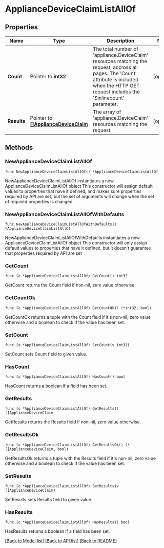 # ApplianceDeviceClaimListAllOf

## Properties

Name | Type | Description | Notes
------------ | ------------- | ------------- | -------------
**Count** | Pointer to **int32** | The total number of &#39;appliance.DeviceClaim&#39; resources matching the request, accross all pages. The &#39;Count&#39; attribute is included when the HTTP GET request includes the &#39;$inlinecount&#39; parameter. | [optional] 
**Results** | Pointer to [**[]ApplianceDeviceClaim**](appliance.DeviceClaim.md) | The array of &#39;appliance.DeviceClaim&#39; resources matching the request. | [optional] 

## Methods

### NewApplianceDeviceClaimListAllOf

`func NewApplianceDeviceClaimListAllOf() *ApplianceDeviceClaimListAllOf`

NewApplianceDeviceClaimListAllOf instantiates a new ApplianceDeviceClaimListAllOf object
This constructor will assign default values to properties that have it defined,
and makes sure properties required by API are set, but the set of arguments
will change when the set of required properties is changed

### NewApplianceDeviceClaimListAllOfWithDefaults

`func NewApplianceDeviceClaimListAllOfWithDefaults() *ApplianceDeviceClaimListAllOf`

NewApplianceDeviceClaimListAllOfWithDefaults instantiates a new ApplianceDeviceClaimListAllOf object
This constructor will only assign default values to properties that have it defined,
but it doesn't guarantee that properties required by API are set

### GetCount

`func (o *ApplianceDeviceClaimListAllOf) GetCount() int32`

GetCount returns the Count field if non-nil, zero value otherwise.

### GetCountOk

`func (o *ApplianceDeviceClaimListAllOf) GetCountOk() (*int32, bool)`

GetCountOk returns a tuple with the Count field if it's non-nil, zero value otherwise
and a boolean to check if the value has been set.

### SetCount

`func (o *ApplianceDeviceClaimListAllOf) SetCount(v int32)`

SetCount sets Count field to given value.

### HasCount

`func (o *ApplianceDeviceClaimListAllOf) HasCount() bool`

HasCount returns a boolean if a field has been set.

### GetResults

`func (o *ApplianceDeviceClaimListAllOf) GetResults() []ApplianceDeviceClaim`

GetResults returns the Results field if non-nil, zero value otherwise.

### GetResultsOk

`func (o *ApplianceDeviceClaimListAllOf) GetResultsOk() (*[]ApplianceDeviceClaim, bool)`

GetResultsOk returns a tuple with the Results field if it's non-nil, zero value otherwise
and a boolean to check if the value has been set.

### SetResults

`func (o *ApplianceDeviceClaimListAllOf) SetResults(v []ApplianceDeviceClaim)`

SetResults sets Results field to given value.

### HasResults

`func (o *ApplianceDeviceClaimListAllOf) HasResults() bool`

HasResults returns a boolean if a field has been set.


[[Back to Model list]](../README.md#documentation-for-models) [[Back to API list]](../README.md#documentation-for-api-endpoints) [[Back to README]](../README.md)


